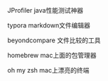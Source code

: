 JProfiler    java性能测试神器

typora    markdown文件编辑器

beyondcompare   文件比较的工具

homebrew       mac上面的包管理器

oh my zsh    mac上漂亮的终端


